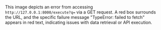 This image depicts an error from accessing `http://127.0.0.1:8000/execute?q=` via a GET request. A red box surrounds the URL, and the specific failure message "TypeError: failed to fetch" appears in red text, indicating issues with data retrieval or API execution.